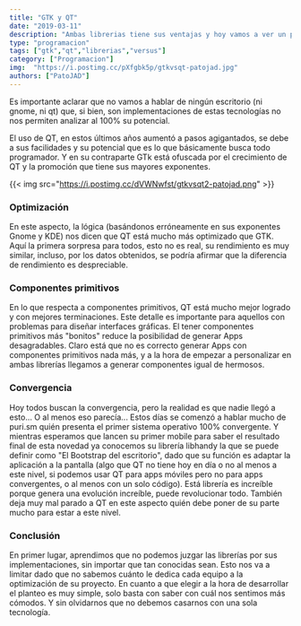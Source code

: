 ```yaml
---
title: "GTK y QT"
date: "2019-03-11"
description: "Ambas librerias tiene sus ventajas y hoy vamos a ver un poco mas afondo mas informacion sobre ambas"
type: "programacion"
tags: ["gtk","qt","librerias","versus"]
category: ["Programacion"]
img:  "https://i.postimg.cc/pXfgbk5p/gtkvsqt-patojad.jpg"
authors: ["PatoJAD"]
---
```




Es importante aclarar que no vamos a hablar de ningún escritorio (ni gnome, ni qt) que, si bien, son implementaciones de estas tecnologías no nos permiten analizar al 100% su potencial.

El uso de QT, en estos últimos años aumentó a pasos agigantados, se debe a sus facilidades y su potencial que es lo que básicamente busca todo programador. Y en su contraparte  GTk está ofuscada por el crecimiento de QT y la promoción que tiene sus mayores exponentes.


{{< img src="https://i.postimg.cc/dVWNwfst/gtkvsqt2-patojad.png" >}}



### Optimización



En este aspecto, la lógica (basándonos erróneamente en sus exponentes Gnome y KDE) nos dicen que QT está mucho más optimizado que GTK. Aquí la primera sorpresa para todos, esto no es real, su rendimiento es muy similar, incluso, por los datos obtenidos, se podría afirmar que la diferencia de rendimiento es despreciable.




### Componentes primitivos



En lo que respecta a componentes primitivos, QT está mucho mejor logrado y con mejores terminaciones. Este detalle es importante para aquellos con problemas para diseñar interfaces gráficas. El tener componentes primitivos más "bonitos" reduce la posibilidad de generar Apps desagradables.
Claro está que no es correcto generar Apps con componentes primitivos nada más, y a la hora de empezar a personalizar en ambas librerías llegamos a generar componentes igual de hermosos.




### Convergencia



Hoy todos buscan la convergencia, pero la realidad es que nadie llegó a esto... O al menos eso parecía...
Estos días se comenzó a hablar mucho de puri.sm quién presenta el primer sistema operativo 100% convergente. Y mientras esperamos que lancen su primer mobile para saber el resultado final de esta novedad ya conocemos su librería libhandy la que se puede definir como "El Bootstrap del escritorio", dado que su función es adaptar la aplicación a la pantalla (algo que QT no tiene hoy en día o no al menos a este nivel, si podemos usar QT para apps móviles pero no para apps convergentes, o al menos con un solo código).
Está librería es increíble porque genera una evolución increíble, puede revolucionar todo. También deja muy mal parado a QT en este aspecto quién debe poner de su parte mucho para estar a este nivel.




### Conclusión



En primer lugar, aprendimos que no podemos juzgar las librerías por sus implementaciones, sin importar que tan conocidas sean. Esto nos va a limitar dado que no sabemos cuánto le dedica cada equipo a la optimización de su proyecto.
En cuanto a que elegir a la hora de desarrollar el planteo es muy simple, solo basta con saber con cuál nos sentimos más cómodos. Y sin olvidarnos que no debemos casarnos con una sola tecnología.
